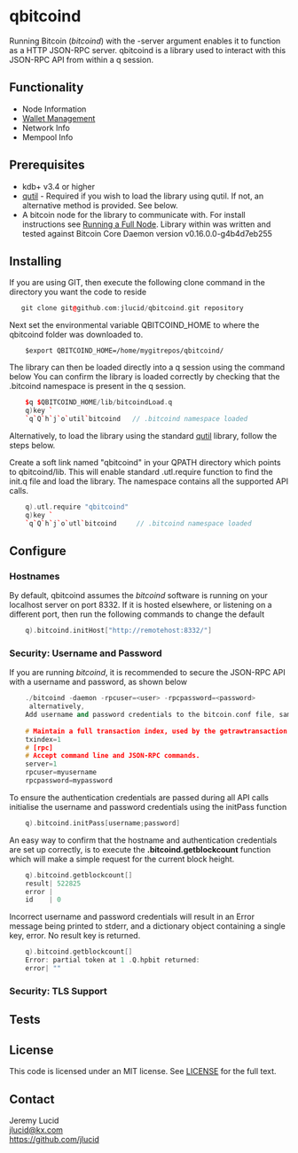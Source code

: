 # qbitcoind
Running Bitcoin (*bitcoind*) with the -server argument enables it to function as a HTTP JSON-RPC server.
qbitcoind is a library used to interact with this JSON-RPC API from within a q session.


## Functionality
* Node Information
* [Wallet Management](https://github.com/jlucid/qbitcoind/wiki/Wallet)
* Network Info
* Mempool Info

## Prerequisites

* kdb+ v3.4 or higher
* [qutil](https://github.com/nugend/qutil) - Required if you wish to load the library using qutil.
  If not, an alternative method is provided. See below.
* A bitcoin node for the library to communicate with. For install instructions see [Running a Full Node]( https://bitcoin.org/en/full-node).
  Library within was written and tested against Bitcoin Core Daemon version v0.16.0.0-g4b4d7eb255

## Installing

If you are using GIT, then execute the following clone command in the directory you want the
code to reside 
```C++   
   git clone git@github.com:jlucid/qbitcoind.git repository
```
Next set the environmental variable QBITCOIND_HOME to where the qbitcoind folder was downloaded to.
```
    $export QBITCOIND_HOME=/home/mygitrepos/qbitcoind/
```
The library can then be loaded directly into a q session using the command below
You can confirm the library is loaded correctly by checking that the .bitcoind namespace is present in the q session.

```C++
    $q $QBITCOIND_HOME/lib/bitcoindLoad.q
    q)key `
    `q`Q`h`j`o`util`bitcoind   // .bitcoind namespace loaded
```

Alternatively, to load the library using the standard [qutil](https://github.com/nugend/qutil) library, follow the steps below.

Create a soft link named "qbitcoind" in your QPATH directory which points to qbitcoind/lib. This will enable standard .utl.require function to find the init.q file and load the library. The namespace contains all the supported API calls.

```C++
    q).utl.require "qbitcoind"
    q)key `
    `q`Q`h`j`o`utl`bitcoind     // .bitcoind namespace loaded
```    


## Configure

### Hostnames

By default, qbitcoind assumes the *bitcoind* software is running on your localhost server on port 8332.
If it is hosted elsewhere, or listening on a different port, then run the following commands to change the default

```C++
    q).bitcoind.initHost["http://remotehost:8332/"]    
```    
### Security: Username and Password


If you are running *bitcoind*, it is recommended to secure the JSON-RPC API with a username and password, as shown below 
```C++
    ./bitcoind -daemon -rpcuser=<user> -rpcpassword=<password>
     alternatively,
    Add username and password credentials to the bitcoin.conf file, sample below
    
    # Maintain a full transaction index, used by the getrawtransaction rpc call.
    txindex=1
    # [rpc]
    # Accept command line and JSON-RPC commands.
    server=1
    rpcuser=myusername
    rpcpassword=mypassword

```
To ensure the authentication credentials are passed during all API calls initialise the username and password credentials using the initPass function
```C++
    q).bitcoind.initPass[username;password]
```
An easy way to confirm that the hostname and authentication credentials are set up correctly, is to execute the **.bitcoind.getblockcount** function which will make a simple request for the current block height.

```C++
    q).bitcoind.getblockcount[]
    result| 522825
    error |
    id    | 0
```

Incorrect username and password credentials will result in an Error message being printed to stderr,
and a dictionary object containing a single key, error. No result key is returned.
```C++
    q).bitcoind.getblockcount[]
    Error: partial token at 1 .Q.hpbit returned:
    error| ""
```
### Security: TLS Support


## Tests


## License

This code is licensed under an MIT license.  See [LICENSE](https://github.com/jlucid/qbitcoind/blob/master/LICENSE) for
the full text.

## Contact

Jeremy Lucid  
jlucid@kx.com  
https://github.com/jlucid  

